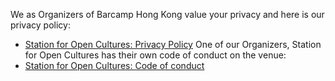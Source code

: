 We as Organizers of Barcamp Hong Kong value your privacy and here is our privacy policy:
- [Station for Open Cultures: Privacy Policy](https://docs.google.com/document/d/1C4ItsAKa6wyWZNWnbh16c7t44MjKzvva1sg43qJYhj8/edit)
One of our Organizers, Station for Open Cultures has their own code of conduct on the venue:
- [Station for Open Cultures: Code of conduct](https://docs.google.com/document/d/1bx-DDxRG40uQY0-yrN7imkrUFTfddX11mxASsyDQmaU/edit)
